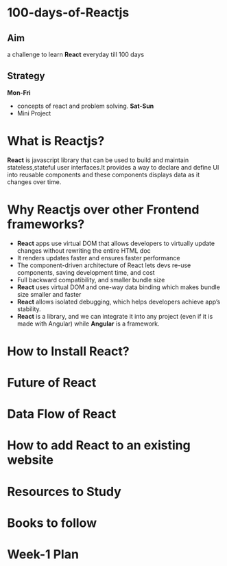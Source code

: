 # 100-days-of-Reactjs
## Aim
a challenge to learn **React** everyday till 100 days 
## Strategy
**Mon-Fri**  
* concepts of react and problem solving.
**Sat-Sun**
* Mini Project

# What is Reactjs?
**React** is javascript library that can be used to build and maintain stateless,stateful user interfaces.It provides a way to declare and define UI into reusable components and these components displays data as it changes over time.

# Why Reactjs over other Frontend frameworks?
* **React** apps use virtual DOM that allows developers to virtually update changes without rewriting the entire HTML doc
* It renders updates faster and ensures faster performance
* The component-driven architecture of React lets devs re-use components, saving development time, and cost
* Full backward compatibility, and smaller bundle size
* **React** uses virtual DOM and one-way data binding  which makes bundle size smaller and faster
* **React** allows isolated debugging, which helps developers achieve app’s stability. 
* **React** is a library, and we can integrate it into any project (even if it is made with Angular)  while **Angular** is a framework. 

# How to Install **React**?

# Future of **React**

# Data Flow of **React**

# How to add **React** to an existing website

# Resources to Study

# Books to follow

# Week-1 Plan
